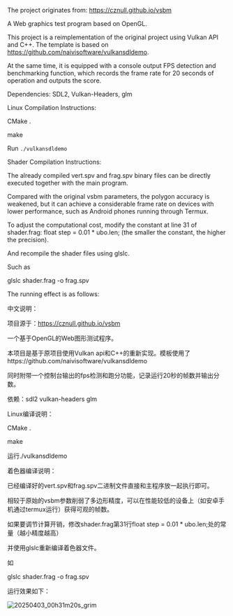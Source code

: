 The project originates from: https://cznull.github.io/vsbm 

A Web graphics test program based on OpenGL. 

This project is a reimplementation of the original project using Vulkan API and C++. The template is based on https://github.com/naivisoftware/vulkansdldemo. 

At the same time, it is equipped with a console output FPS detection and benchmarking function, which records the frame rate for 20 seconds of operation and outputs the score. 

Dependencies: SDL2, Vulkan-Headers, glm 

Linux Compilation Instructions: 

CMake .

make

Run `./vulkansdldemo` 

Shader Compilation Instructions: 

The already compiled vert.spv and frag.spv binary files can be directly executed together with the main program. 

Compared with the original vsbm parameters, the polygon accuracy is weakened, but it can achieve a considerable frame rate on devices with lower performance, such as Android phones running through Termux. 

To adjust the computational cost, modify the constant at line 31 of shader.frag: float step = 0.01 * ubo.len; (the smaller the constant, the higher the precision). 

And recompile the shader files using glslc. 

Such as 

glslc shader.frag -o frag.spv

The running effect is as follows:

中文说明：

项目源于：https://cznull.github.io/vsbm

一个基于OpenGL的Web图形测试程序。

本项目是基于原项目使用Vulkan api和C++的重新实现。模板使用了https://github.com/naivisoftware/vulkansdldemo

同时附带一个控制台输出的fps检测和跑分功能，记录运行20秒的帧数并输出分数。

依赖：sdl2 vulkan-headers glm

Linux编译说明：

CMake .

make

运行./vulkansdldemo

着色器编译说明：

已经编译好的vert.spv和frag.spv二进制文件直接和主程序放一起执行即可。

相较于原始的vsbm参数削弱了多边形精度，可以在性能较低的设备上（如安卓手机通过termux运行）获得可观的帧数。

如果要调节计算开销，修改shader.frag第31行float step = 0.01 * ubo.len;处的常量（越小精度越高）

并使用glslc重新编译着色器文件。

如

glslc shader.frag -o frag.spv

运行效果如下：


![20250403_00h31m20s_grim](https://github.com/user-attachments/assets/c17014a7-9737-464d-a640-0300a5b70d76)
